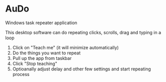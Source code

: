 # AuDo
Windows task repeater application

This desktop software can do repeating clicks, scrolls, drag and typing in a loop

1. Click on "Teach me" (it will minimize automatically)
2. Do the things you want to repeat
3. Pull up the app from taskbar
4. Click "Stop teaching"
5. Optioanally adjust delay and other few settings and start repeating process
